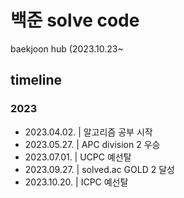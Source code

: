 # 백준 solve code

baekjoon hub (2023.10.23~

## timeline
### 2023
- 2023.04.02. | 알고리즘 공부 시작
- 2023.05.27. | APC division 2 우승
- 2023.07.01. | UCPC 예선탈
- 2023.09.27. | solved.ac GOLD 2 달성
- 2023.10.20. | ICPC 예선탈
